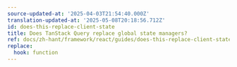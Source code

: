 ```yaml
---
source-updated-at: '2025-04-03T21:54:40.000Z'
translation-updated-at: '2025-05-08T20:18:56.712Z'
id: does-this-replace-client-state
title: Does TanStack Query replace global state managers?
ref: docs/zh-hant/framework/react/guides/does-this-replace-client-state.md
replace:
  hook: function
---
```

